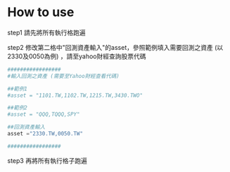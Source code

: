 # How to use 

step1 請先將所有執行格跑遍

step2 修改第二格中"回測資產輸入"的asset，參照範例填入需要回測之資產 (以2330及0050為例) ，請至yahoo財經查詢股票代碼

```python
#################
#輸入回測之資產 (需要至Yahoo財經查看代碼)

##範例1
#asset = "1101.TW,1102.TW,1215.TW,3430.TWO"

##範例2
#asset = "QQQ,TQQQ,SPY"

##回測資產輸入
asset ="2330.TW,0050.TW"

#################


```

step3 再將所有執行格子跑遍
